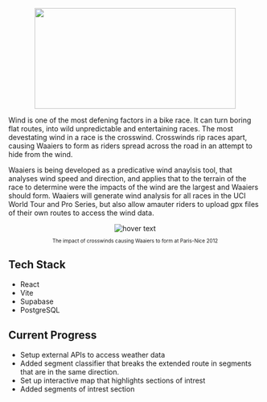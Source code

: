 
<p align="center"> <img src="https://user-images.githubusercontent.com/60488797/233480144-a4b45516-dcf2-480a-ba42-b1421b7ccf1b.jpg"  width="400" height="200"> </p>

Wind is one of the most defening factors in a bike race. It can turn boring flat routes, into wild unpredictable and entertaining races.
The most devestating wind in a race is the crosswind. Crosswinds rip races apart, causing Waaiers to form as riders spread across the road in an attempt to hide from the wind.

Waaiers is being developed as a predicative wind anaylsis tool, that analyses wind speed and direction, and applies that to the terrain of the race to determine were the impacts of the wind are the largest and Waaiers should form.
Waaiers will generate wind analysis for all races in the UCI World Tour and Pro Series, but also allow amauter riders to upload gpx files of their own routes to access the wind data.

<div align="center">
  <div>
    <img src="https://procyclinguk.com/wp-content/uploads/2020/07/Echelons-Paris-Nice-2012.jpg" title="hover text">
  </div>
  <p style="font-size:10px">
    The impact of crosswinds causing Waaiers to form at Paris-Nice 2012
  </p>
</div>

## Tech Stack
- React
- Vite
- Supabase
- PostgreSQL

## Current Progress
- Setup external APIs to access weather data
- Added segment classifier that breaks the extended route in segments that are in the same direction.
- Set up interactive map that highlights sections of intrest
- Added segments of intrest section
